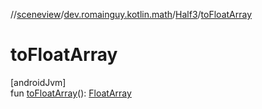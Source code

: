 //[sceneview](../../../index.md)/[dev.romainguy.kotlin.math](../index.md)/[Half3](index.md)/[toFloatArray](to-float-array.md)

# toFloatArray

[androidJvm]\
fun [toFloatArray](to-float-array.md)(): [FloatArray](https://kotlinlang.org/api/latest/jvm/stdlib/kotlin/-float-array/index.html)
